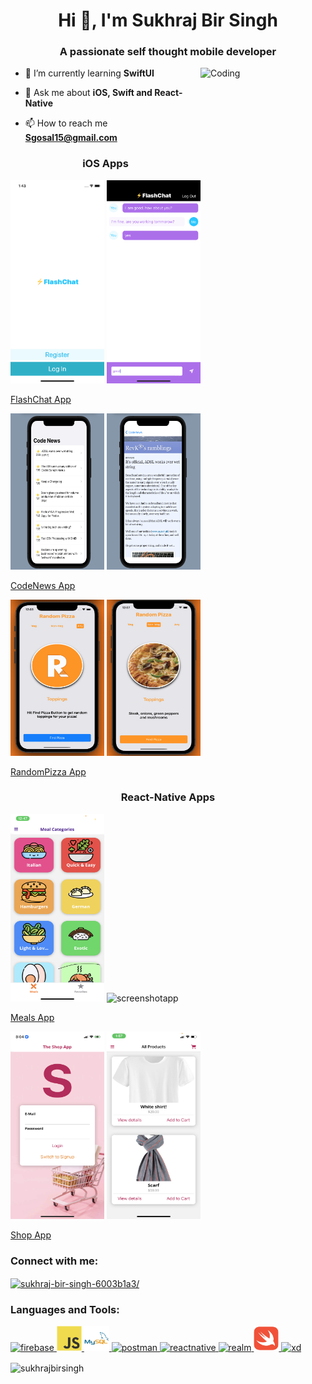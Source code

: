 


<h1 align="center">Hi 👋, I'm Sukhraj Bir Singh</h1>
<h3 align="center">A passionate self thought mobile developer</h3>

<img align="right" alt="Coding" width="200" height ="150" src="https://cdn.dribbble.com/users/1162077/screenshots/4649464/skatter-programmer.gif">
 
- 🌱 I’m currently learning **SwiftUI**

- 💬 Ask me about **iOS, Swift and React-Native**

- 📫 How to reach me **Sgosal15@gmail.com**


<h3 align = "center">iOS Apps</h3>
<div>
<img alt = "weatherApp" width = "150" src = "https://github.com/SukhrajBirSingh/Flash-Chat-iOS13/raw/main/Screenshot/1.png">
 <img alt = "weatherApp" width = "150" src = "https://github.com/SukhrajBirSingh/Flash-Chat-iOS13/raw/main/Screenshot/3.png">
 <p><a href = "https://github.com/SukhrajBirSingh/Flash-Chat-iOS13">FlashChat App</a></p>
 <img alt = "codeNewsApp" width = "150" height = "250" src ="https://github.com/SukhrajBirSingh/CodeNews-SwiftUI/raw/main/Screenshot/1.png">
  <img alt = "codeNewsApp2" width = "150" height = "250" src = "https://github.com/SukhrajBirSingh/CodeNews-SwiftUI/raw/main/Screenshot/2.png">
 <p> <a href = "https://github.com/SukhrajBirSingh/CodeNews-SwiftUI">CodeNews App</a></p>
 <img alt = "RPApp" width = "150" height = "250" src = "https://github.com/SukhrajBirSingh/RandomPizza/raw/main/Screenshot/1.png">
 <img alt = "RPApp" width = "150" height = "250" src = "https://github.com/SukhrajBirSingh/RandomPizza/raw/main/Screenshot/3.png">
 <p><a href ="https://github.com/SukhrajBirSingh/RandomPizza">RandomPizza App</a></p>
 </div>

<div>
<h3 align = "center">React-Native Apps</h3>

<img alt = "screenshotapp" width = "150" height = "300" src = "https://raw.githubusercontent.com/SukhrajBirSingh/The_Meals_App/master/AppScreenshots/IMG_2839.jpg">
<img alt = "screenshotapp" width = "150" height = "300" src = "https://github.com/SukhrajBirSingh/The_Meals_App/blob/master/AppScreenshots/IMG_3134.PNG?raw=true">
 <p><a href = "https://github.com/SukhrajBirSingh/The_Meals_App">Meals App</a></p>
 <img alt = "shopApp" width = "150" height = "300" src ="https://raw.githubusercontent.com/SukhrajBirSingh/shopApp/master/AppScreenshots/IMG_3137.PNG">
  <img alt = "shopApp2" width = "150" height = "300" src = "https://raw.githubusercontent.com/SukhrajBirSingh/shopApp/master/AppScreenshots/IMG_3059.PNG">
 <p><a href = "https://github.com/SukhrajBirSingh/shopApp">Shop App</a></p>
</div>




<h3 align="left">Connect with me:</h3>
<p align="left">
<a href="https://linkedin.com/in/sukhraj-bir-singh-6003b1a3/" target="blank"><img align="center" src="https://raw.githubusercontent.com/rahuldkjain/github-profile-readme-generator/master/src/images/icons/Social/linked-in-alt.svg" alt="sukhraj-bir-singh-6003b1a3/" height="30" width="40" /></a>
</p>

<h3 align="left">Languages and Tools:</h3>
<p align="left"> <a href="https://firebase.google.com/" target="_blank" rel="noreferrer"> <img src="https://www.vectorlogo.zone/logos/firebase/firebase-icon.svg" alt="firebase" width="40" height="40"/> </a> <a href="https://developer.mozilla.org/en-US/docs/Web/JavaScript" target="_blank" rel="noreferrer"> <img src="https://raw.githubusercontent.com/devicons/devicon/master/icons/javascript/javascript-original.svg" alt="javascript" width="40" height="40"/> </a> <a href="https://www.mysql.com/" target="_blank" rel="noreferrer"> <img src="https://raw.githubusercontent.com/devicons/devicon/master/icons/mysql/mysql-original-wordmark.svg" alt="mysql" width="40" height="40"/> </a> <a href="https://postman.com" target="_blank" rel="noreferrer"> <img src="https://www.vectorlogo.zone/logos/getpostman/getpostman-icon.svg" alt="postman" width="40" height="40"/> </a> <a href="https://reactnative.dev/" target="_blank" rel="noreferrer"> <img src="https://reactnative.dev/img/header_logo.svg" alt="reactnative" width="40" height="40"/> </a> <a href="https://realm.io/" target="_blank" rel="noreferrer"> <img src="https://raw.githubusercontent.com/bestofjs/bestofjs-webui/8665e8c267a0215f3159df28b33c365198101df5/public/logos/realm.svg" alt="realm" width="40" height="40"/> </a> <a href="https://developer.apple.com/swift/" target="_blank" rel="noreferrer"> <img src="https://raw.githubusercontent.com/devicons/devicon/master/icons/swift/swift-original.svg" alt="swift" width="40" height="40"/> </a> <a href="https://www.adobe.com/products/xd.html" target="_blank" rel="noreferrer"> <img src="https://cdn.worldvectorlogo.com/logos/adobe-xd.svg" alt="xd" width="40" height="40"/> </a> </p>

<p><img align="center" src="https://github-readme-stats.vercel.app/api/top-langs?username=sukhrajbirsingh&show_icons=true&locale=en&layout=compact" alt="sukhrajbirsingh" /></p>


